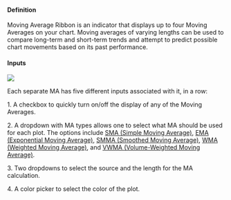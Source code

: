#### Definition

Moving Average Ribbon is an indicator that displays up to four Moving Averages on your chart. Moving averages of varying lengths can be used to compare long-term and short-term trends and attempt to predict possible chart movements based on its past performance.

#### Inputs

![](https://s3.amazonaws.com/cdn.freshdesk.com/data/helpdesk/attachments/production/43266232380/original/o62F3UHvnFq-wbfy9kvKq51q9Ue1FN4aOw.png?1635258384)

Each separate MA has five different inputs associated with it, in a row:

1\. A checkbox to quickly turn on/off the display of any of the Moving Averages.

2\. A dropdown with MA types allows one to select what MA should be used for each plot. The options include [SMA (Simple Moving Average)](https://www.tradingview.com/chart/?solution=43000502589), [EMA (Exponential Moving Average)](https://www.tradingview.com/chart/?solution=43000592270), [SMMA (Smoothed Moving Average)](https://www.tradingview.com/chart/?solution=43000591343), [WMA (Weighted Moving Average)](https://www.tradingview.com/chart/?solution=43000594680), and [VWMA (Volume-Weighted Moving Average)](https://www.tradingview.com/chart/?solution=43000592293).

3\. Two dropdowns to select the source and the length for the MA calculation.

4\. A color picker to select the color of the plot.